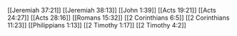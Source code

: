 [[Jeremiah 37:21]]
[[Jeremiah 38:13]]
[[John 1:39]]
[[Acts 19:21]]
[[Acts 24:27]]
[[Acts 28:16]]
[[Romans 15:32]]
[[2 Corinthians 6:5]]
[[2 Corinthians 11:23]]
[[Philippians 1:13]]
[[2 Timothy 1:17]]
[[2 Timothy 4:2]]
